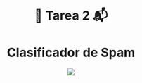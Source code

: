 <div align="center">

# 📨 **Tarea 2** 📬



# **Clasificador de Spam**


</div>


<div align="center">

[![](https://media1.tenor.com/m/AiOK3A06IDUAAAAC/mail-dog.gif)](https://www.youtube.com/watch?v=fBGSJ3sbivI)



<!---
La informacion detallada sobre que se realizo en esta practica puede ser consultada [aquí](./Specs-Tarea_2_RPYAA.pdf).
-->


</div>


